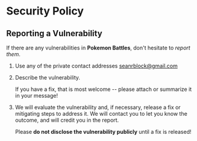 # Security Policy

## Reporting a Vulnerability

If there are any vulnerabilities in **Pokemon Battles**, don't hesitate to _report them_.

1. Use any of the private contact addresses
seanrblock@gmail.com

2. Describe the vulnerability.

   If you have a fix, that is most welcome -- please attach or summarize it in your message!

3. We will evaluate the vulnerability and, if necessary, release a fix or mitigating steps to address it. We will contact you to let you know the outcome, and will credit you in the report.

   Please **do not disclose the vulnerability publicly** until a fix is released!
